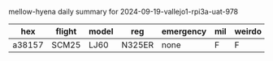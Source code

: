 mellow-hyena daily summary for 2024-09-19-vallejo1-rpi3a-uat-978

|hex|flight|model|reg|emergency|mil|weirdo|
|--|--|--|--|--|--|--|
|a38157|SCM25|LJ60|N325ER|none|F|F|
